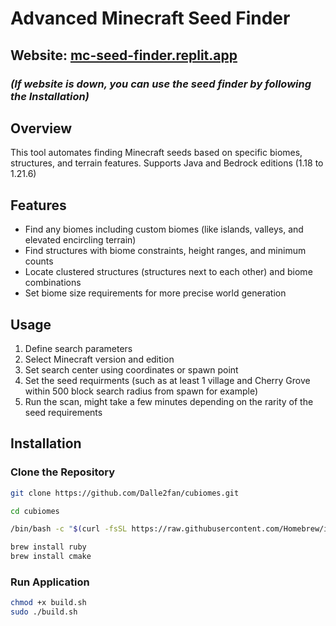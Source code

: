 # **Advanced Minecraft Seed Finder**  

## **Website:** [mc-seed-finder.replit.app](https://mc-seed-finder.replit.app/)  

### *(If website is down, you can use the seed finder by following the Installation)*

## **Overview**  
This tool automates finding Minecraft seeds based on specific biomes, structures, and terrain features. Supports Java and Bedrock editions (1.18 to 1.21.6)

## **Features**  
- Find any biomes including custom biomes (like islands, valleys, and elevated encircling terrain)
- Find structures with biome constraints, height ranges, and minimum counts  
- Locate clustered structures (structures next to each other) and biome combinations  
- Set biome size requirements for more precise world generation  

## **Usage**  
1. Define search parameters  
2. Select Minecraft version and edition  
3. Set search center using coordinates or spawn point
4. Set the seed requirments (such as at least 1 village and Cherry Grove within 500 block search radius from spawn for example)
6. Run the scan, might take a few minutes depending on the rarity of the seed requirements

## **Installation**  

### **Clone the Repository**  
```bash
git clone https://github.com/Dalle2fan/cubiomes.git
```
```bash
cd cubiomes
```
```bash
/bin/bash -c "$(curl -fsSL https://raw.githubusercontent.com/Homebrew/install/HEAD/install.sh)"
```
```bash
brew install ruby
brew install cmake
```
### **Run Application**  
```bash
chmod +x build.sh
sudo ./build.sh
``` 
